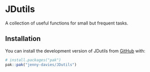 
<!-- README.md is generated from README.Rmd. Please edit that file -->

# JDutils

<!-- badges: start -->
<!-- badges: end -->

A collection of useful functions for small but frequent tasks.

## Installation

You can install the development version of JDutils from
[GitHub](https://github.com/) with:

``` r
# install.packages("pak")
pak::pak("jenny-davies/JDutils")
```
